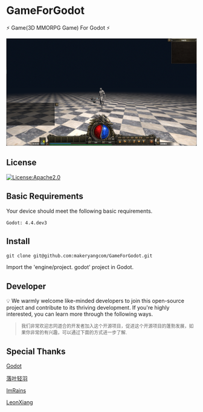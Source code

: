 # GameForGodot

⚡ Game(3D MMORPG Game) For Godot ⚡

![Game(3D MMORPG Game) For Godot](document/images/github.png)

## License

[![License:Apache2.0](https://img.shields.io/badge/License-Apache2.0-yellow.svg)](https://opensource.org/licenses/Apache2.0)

## Basic Requirements

Your device should meet the following basic requirements.

```shell
Godot: 4.4.dev3
```

## Install

```shell
git clone git@github.com:makeryangcom/GameForGodot.git
```

Import the 'engine/project. godot' project in Godot.

## Developer

💡 We warmly welcome like-minded developers to join this open-source project and contribute to its thriving development. If you're highly interested, you can learn more through the following ways.

> <p style="font-size: 12px;">我们非常欢迎志同道合的开发者加入这个开源项目，促进这个开源项目的蓬勃发展，如果你非常的有兴趣，可以通过下面的方式进一步了解.</p>

## Special Thanks

<p style="font-size: 12px;">

[Godot](https://github.com/godotengine)

[落叶轻羽](https://space.bilibili.com/375301589)

[ImRains](https://space.bilibili.com/66079515)

[LeonXiang](https://space.bilibili.com/510940608)
</p>
